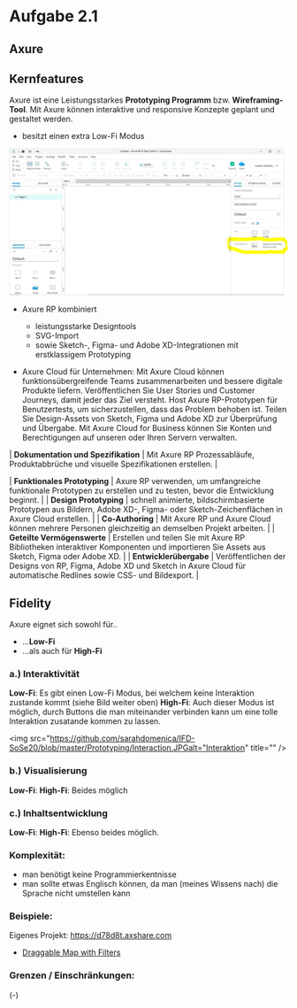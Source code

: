 # Aufgabe 2.1
## Axure


## Kernfeatures

Axure ist eine Leistungsstarkes **Prototyping Programm** bzw. **Wireframing-Tool**. 
Mit Axure können interaktive und responsive Konzepte geplant und gestaltet werden.

* besitzt einen extra Low-Fi Modus
<img src="https://github.com/sarahdomenica/IFD-SoSe20/blob/master/Prototyping/LOFI.JPG" alt="Low-Fi Modus" title="" />

* Axure RP kombiniert 
    * leistungsstarke Designtools
    * SVG-Import 
    * sowie Sketch-, Figma- und Adobe XD-Integrationen 
    mit erstklassigem Prototyping

* Axure Cloud für Unternehmen:
    Mit Axure Cloud können funktionsübergreifende Teams zusammenarbeiten und bessere digitale Produkte liefern. Veröffentlichen Sie User Stories und Customer Journeys, damit jeder das Ziel versteht. Host Axure RP-Prototypen für Benutzertests, um sicherzustellen, dass das Problem behoben ist. Teilen Sie Design-Assets von Sketch, Figma und Adobe XD zur Überprüfung und Übergabe. Mit Axure Cloud for Business können Sie Konten und Berechtigungen auf unseren oder Ihren Servern verwalten.


| **Dokumentation und Spezifikation** | Mit Axure RP Prozessabläufe, Produktabbrüche und visuelle Spezifikationen erstellen. |

| **Funktionales Prototyping** | Axure RP verwenden, um umfangreiche funktionale Prototypen zu erstellen und zu testen, bevor die Entwicklung beginnt. |
| **Design Prototyping** | schnell animierte, bildschirmbasierte Prototypen aus Bildern, Adobe XD-, Figma- oder Sketch-Zeichenflächen in Axure Cloud erstellen. |
| **Co-Authoring** | Mit Axure RP und Axure Cloud können mehrere Personen gleichzeitig an demselben Projekt arbeiten. |
| **Geteilte Vermögenswerte** | Erstellen und teilen Sie mit Axure RP Bibliotheken interaktiver Komponenten und importieren Sie Assets aus Sketch, Figma oder Adobe XD. |
| **Entwicklerübergabe** | Veröffentlichen der Designs von RP, Figma, Adobe XD und Sketch in Axure Cloud für automatische Redlines sowie CSS- und Bildexport. |



## Fidelity

Axure eignet sich sowohl für..
* ...**Low-Fi**
* ...als auch für **High-Fi**

### a.) Interaktivität
**Low-Fi**: Es gibt einen Low-Fi Modus, bei welchem keine Interaktion zustande kommt (siehe Bild weiter oben)
**High-Fi**: Auch dieser Modus ist möglich, durch Buttons die man miteinander verbinden kann um eine tolle Interaktion zusatande kommen zu lassen.

<img src="https://github.com/sarahdomenica/IFD-SoSe20/blob/master/Prototyping/Interaction.JPGalt="Interaktion" title="" />

### b.) Visualisierung
**Low-Fi**: 
**High-Fi**:
Beides möglich


### c.) Inhaltsentwicklung
**Low-Fi**: 
**High-Fi**:
Ebenso beides möglich.

### Komplexität:
* man benötigt keine Programmierkentnisse
* man sollte etwas Englisch können, da man (meines Wissens nach) die Sprache nicht umstellen kann



### Beispiele:
Eigenes Projekt:
<https://d78d8t.axshare.com>

* [Draggable Map with Filters](https://www.youtube.com/watch?v=-yBiMhgQVYI)


### Grenzen / Einschränkungen:
(-)